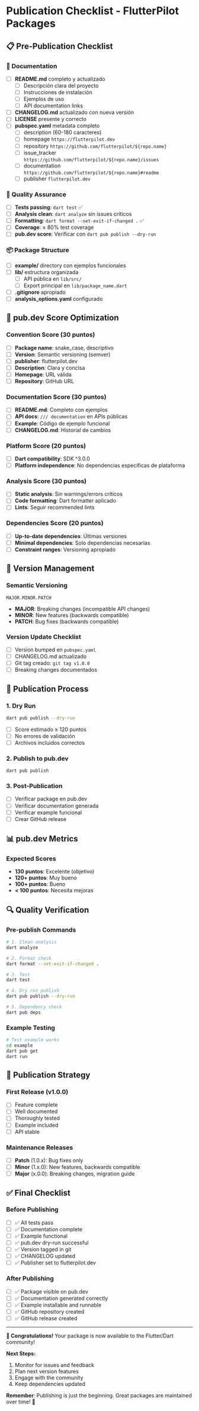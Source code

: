 # Publication Checklist - FlutterPilot Packages

## 📋 Pre-Publication Checklist

### 📝 Documentation
- [ ] **README.md** completo y actualizado
  - [ ] Descripción clara del proyecto
  - [ ] Instrucciones de instalación
  - [ ] Ejemplos de uso
  - [ ] API documentation links
- [ ] **CHANGELOG.md** actualizado con nueva versión
- [ ] **LICENSE** presente y correcto
- [ ] **pubspec.yaml** metadata completo
  - [ ] description (60-180 caracteres)
  - [ ] homepage `https://flutterpilot.dev`
  - [ ] repository `https://github.com/flutterpilot/${repo.name}`
  - [ ] issue_tracker `https://github.com/flutterpilot/${repo.name}/issues`
  - [ ] documentation `https://github.com/flutterpilot/${repo.name}#readme`
  - [ ] publisher `flutterpilot.dev`

### 🧪 Quality Assurance
- [ ] **Tests passing**: `dart test` ✅
- [ ] **Analysis clean**: `dart analyze` sin issues críticos
- [ ] **Formatting**: `dart format --set-exit-if-changed .` ✅
- [ ] **Coverage**: ≥ 80% test coverage
- [ ] **pub.dev score**: Verificar con `dart pub publish --dry-run`

### 📦 Package Structure
- [ ] **example/** directory con ejemplos funcionales
- [ ] **lib/** estructura organizada
  - [ ] API pública en `lib/src/`
  - [ ] Export principal en `lib/package_name.dart`
- [ ] **.gitignore** apropiado
- [ ] **analysis_options.yaml** configurado

## 🎯 pub.dev Score Optimization

### Convention Score (30 puntos)
- [ ] **Package name**: snake_case, descriptivo
- [ ] **Version**: Semantic versioning (semver)
- [ ] **publisher**: flutterpilot.dev
- [ ] **Description**: Clara y concisa
- [ ] **Homepage**: URL válida
- [ ] **Repository**: GitHub URL

### Documentation Score (30 puntos)
- [ ] **README.md**: Completo con ejemplos
- [ ] **API docs**: `/// documentation` en APIs públicas
- [ ] **Example**: Código de ejemplo funcional
- [ ] **CHANGELOG.md**: Historial de cambios

### Platform Score (20 puntos)
- [ ] **Dart compatibility**: SDK ^3.0.0
- [ ] **Platform independence**: No dependencias específicas de plataforma

### Analysis Score (30 puntos)
- [ ] **Static analysis**: Sin warnings/errors críticos
- [ ] **Code formatting**: Dart formatter aplicado
- [ ] **Lints**: Seguir recommended lints

### Dependencies Score (20 puntos)
- [ ] **Up-to-date dependencies**: Últimas versiones
- [ ] **Minimal dependencies**: Solo dependencias necesarias
- [ ] **Constraint ranges**: Versioning apropiado

## 🔄 Version Management

### Semantic Versioning
```
MAJOR.MINOR.PATCH
```

- **MAJOR**: Breaking changes (incompatible API changes)
- **MINOR**: New features (backwards compatible)
- **PATCH**: Bug fixes (backwards compatible)

### Version Update Checklist
- [ ] Version bumped en `pubspec.yaml`
- [ ] CHANGELOG.md actualizado
- [ ] Git tag creado: `git tag v1.0.0`
- [ ] Breaking changes documentados

## 🚀 Publication Process

### 1. Dry Run
```bash
dart pub publish --dry-run
```
- [ ] Score estimado ≥ 120 puntos
- [ ] No errores de validación
- [ ] Archivos incluidos correctos

### 2. Publish to pub.dev
```bash
dart pub publish
```

### 3. Post-Publication
- [ ] Verificar package en pub.dev
- [ ] Verificar documentation generada
- [ ] Verificar example funcional
- [ ] Crear GitHub release

## 📊 pub.dev Metrics

### Expected Scores
- **130 puntos**: Excelente (objetivo)
- **120+ puntos**: Muy bueno
- **100+ puntos**: Bueno
- **< 100 puntos**: Necesita mejoras

## 🔍 Quality Verification

### Pre-publish Commands
```bash
# 1. Clean analysis
dart analyze

# 2. Format check
dart format --set-exit-if-changed .

# 3. Test
dart test

# 4. Dry run publish
dart pub publish --dry-run

# 5. Dependency check
dart pub deps
```

### Example Testing
```bash
# Test example works
cd example
dart pub get
dart run
```

## 🎯 Publication Strategy

### First Release (v1.0.0)
- [ ] Feature complete
- [ ] Well documented
- [ ] Thoroughly tested
- [ ] Example included
- [ ] API stable

### Maintenance Releases
- [ ] **Patch** (1.0.x): Bug fixes only
- [ ] **Minor** (1.x.0): New features, backwards compatible
- [ ] **Major** (x.0.0): Breaking changes, migration guide

## ✅ Final Checklist

### Before Publishing
- [ ] ✅ All tests pass
- [ ] ✅ Documentation complete  
- [ ] ✅ Example functional
- [ ] ✅ pub.dev dry-run successful
- [ ] ✅ Version tagged in git
- [ ] ✅ CHANGELOG updated
- [ ] ✅ Publisher set to flutterpilot.dev

### After Publishing
- [ ] ✅ Package visible on pub.dev
- [ ] ✅ Documentation generated correctly
- [ ] ✅ Example installable and runnable
- [ ] ✅ GitHub repository created
- [ ] ✅ GitHub release created

---

**🎉 Congratulations!** Your package is now available to the Flutter/Dart community!

**Next Steps:**
1. Monitor for issues and feedback
2. Plan next version features
3. Engage with the community
4. Keep dependencies updated

**Remember**: Publishing is just the beginning. Great packages are maintained over time! 🌱 